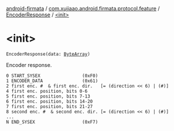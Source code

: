 [android-firmata](../../index.md) / [com.xujiaao.android.firmata.protocol.feature](../index.md) / [EncoderResponse](index.md) / [&lt;init&gt;](./-init-.md)

# &lt;init&gt;

`EncoderResponse(data: `[`ByteArray`](https://kotlinlang.org/api/latest/jvm/stdlib/kotlin/-byte-array/index.html)`)`

Encoder response.

```
0 START_SYSEX                (0xF0)
1 ENCODER_DATA               (0x61)
2 first enc. #  & first enc. dir.   [= (direction << 6) | (#)]
4 first enc. position, bits 0-6
5 first enc. position, bits 7-13
6 first enc. position, bits 14-20
7 first enc. position, bits 21-27
8 second enc. #  & second enc. dir. [= (direction << 6) | (#)]
...
N END_SYSEX                  (0xF7)
```

